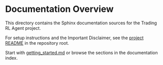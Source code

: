 # Documentation Overview

This directory contains the Sphinx documentation sources for the Trading RL Agent project.

For setup instructions and the Important Disclaimer, see the [project README](../README.md) in the repository root.

Start with [getting_started.md](getting_started.md) or browse the sections in the documentation index.
